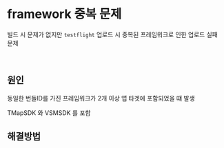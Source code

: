 # framework 중복 문제

빌드 시 문제가 없지만 `testflight` 업로드 시 중복된 프레임워크로 인한 업로드 실패 문제

</br>


## 원인

동일한 번들ID를 가진 프레임워크가 2개 이상 앱 타겟에 포함되었을 떄 발생

TMapSDK 와 VSMSDK 를 포함

## 해결방법